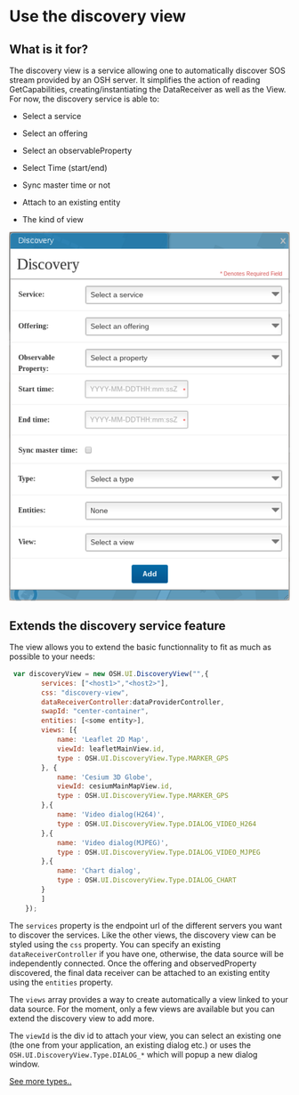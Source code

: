 Use the discovery view
===

## What is it for?

The discovery view is a service allowing one to automatically discover SOS stream provided by an OSH server.
It simplifies the action of reading GetCapabilities, creating/instantiating the DataReceiver as well as the View.
For now, the discovery service is able to:

 * Select a service
 
 * Select an offering
 
 * Select an observableProperty
 
 * Select Time (start/end)
 
 * Sync master time or not
 
 * Attach to an existing entity
 
 * The kind of view
 
![](../images/discoveryView.png)
 
## Extends the discovery service feature

The view allows you to extend the basic functionnality to fit as much as possible to your needs:

```javascript
 var discoveryView = new OSH.UI.DiscoveryView("",{
        services: ["<host1>","<host2>"],
        css: "discovery-view",
        dataReceiverController:dataProviderController,
        swapId: "center-container",
        entities: [<some entity>],
        views: [{
            name: 'Leaflet 2D Map',
            viewId: leafletMainView.id,
            type : OSH.UI.DiscoveryView.Type.MARKER_GPS
        }, {
            name: 'Cesium 3D Globe',
            viewId: cesiumMainMapView.id,
            type : OSH.UI.DiscoveryView.Type.MARKER_GPS
        },{
            name: 'Video dialog(H264)',
            type : OSH.UI.DiscoveryView.Type.DIALOG_VIDEO_H264
        },{
            name: 'Video dialog(MJPEG)',
            type : OSH.UI.DiscoveryView.Type.DIALOG_VIDEO_MJPEG
        },{
            name: 'Chart dialog',
            type : OSH.UI.DiscoveryView.Type.DIALOG_CHART
        }
        ]
    });
```
The `services` property is the endpoint url of the different servers you want to discover the services.
Like the other views, the discovery view can be styled using the `css` property. You can specify 
an existing `dataReceiverController` if you have one, otherwise, the data source will be independently connected.
Once the offering and observedProperty discovered, the final data receiver can be attached to an existing entity using
the `entities` property.

The `views` array provides a way to create automatically a view linked to your data source. For the moment, only a few views are available
but you can extend the discovery view to add more.

The `viewId` is the div id to attach your view, you can select an existing one (the one from your application, an existing dialog etc.) 
or uses the `OSH.UI.DiscoveryView.Type.DIALOG_*` which will popup a new dialog window.

[See more types..](http://opensensorhub.github.io/osh-js/Toolkit/Documentation/OSH.UI.DiscoveryView.html#.Type)